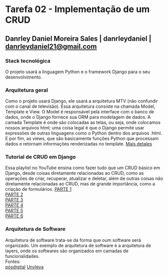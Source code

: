 # Tarefa 02 - Implementação de um CRUD
## Danrley Daniel Moreira Sales | danrleydaniel | danrleydaniel21@gmail.com

### Stack tecnológica
O projeto usará a linguagem Python e o framework Django para o seu desenvolvimento.

### Arquitetura geral
Como o projeto usará Django, ele usará a arquitetura MTV (não confundir com o canal de televisão). Essa arquitetura consiste na chamada Model, Template e View. O Model é responsável pela interface com o banco de dados, onde o Django fornece sua ORM para modelagem de dados. A camada Template é onde são colocadas as telas, ou seja, onde colocamos nossos arquivos html; uma coisa legal é que o Django permite usar expressões de outras linguagens como o Python dentro dos arquivos .html. E por fim, as views, que são basicamente funções Python que processam dados e retornam informações renderizadas no template. [Mais detales](https://medium.com/@renatojlelis/entendendo-a-arquitetura-do-django-f4b505773c14)

### Tutorial de CRUD em Django
Essa playlist no YouTube ensina como fazer tudo que um CRUD básico em Django, desde coisas diretamente relacionadas ao CRUD, como as operações de criar, recuperar, atualizar e deletar, além de outras coisas não diretamente relacionadas ao CRUD, mas de grande importância, como a criação de formulários.
[PARTE 1](https://www.youtube.com/watch?v=SYr4cKavw-0)<br />
[PARTE 2](https://www.youtube.com/watch?v=kb_KFFRer7Q)<br />
[PARTE 3](https://www.youtube.com/watch?v=1MV5HPA3A0Y)<br />
[PARTE 4](https://www.youtube.com/watch?v=4MfAD1SqDdk)<br />
[PARTE 5](https://www.youtube.com/watch?v=QfjTHPv03z4)<br />
[PARTE 6](https://www.youtube.com/watch?v=E-SX177ZmF8)<br />

### Arquitetura de Software
Arquitetura de software trata-se da forma que oum software será organizado. Um exemplo de arquitetura de software é a arquitetura de layers, onde os softwares são organizados em camadas de funcionalidades. <br />
Fontes: <br />
[pósdigital](https://posdigital.pucpr.br/blog/tipos-de-arquitetura-de-software)
[Unyleya](https://blog.unyleya.edu.br/bitbyte/arquitetura-de-software/)
